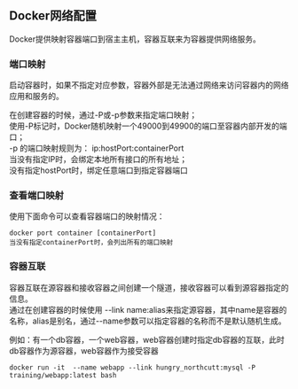 ## Docker网络配置

Docker提供映射容器端口到宿主主机，容器互联来为容器提供网络服务。

### 端口映射

启动容器时，如果不指定对应参数，容器外部是无法通过网络来访问容器内的网络应用和服务的。

在创建容器的时候，通过-P或-p参数来指定端口映射；   
使用-P标记时，Docker随机映射一个49000到49900的端口至容器内部开发的端口；   
-p 的端口映射规则为： ip:hostPort:containerPort  
当没有指定IP时，会绑定本地所有接口的所有地址；  
没有指定hostPort时，绑定任意端口到指定容器端口

### 查看端口映射

使用下面命令可以查看容器端口的映射情况：

	docker port container [containerPort]
	当没有指定containerPort时，会列出所有的端口映射

### 容器互联

容器互联在源容器和接收容器之间创建一个隧道，接收容器可以看到源容器指定的信息。   
通过在创建容器的时候使用 --link name:alias来指定源容器，其中name是容器的名称，alias是别名，通过--name参数可以指定容器的名称而不是默认随机生成。   

例如：有一个db容器，一个web容器，web容器创建时指定db容器的互联，此时db容器作为源容器，web容器作为接受容器


	docker run -it  --name webapp --link hungry_northcutt:mysql -P training/webapp:latest bash








